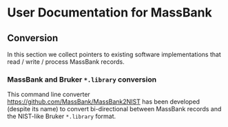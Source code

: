 # User Documentation for MassBank

## Conversion 

In this section we collect pointers to existing software implementations 
that read / write / process MassBank records. 

### MassBank and Bruker `*.library` conversion

This command line converter https://github.com/MassBank/MassBank2NIST
has been developed (despite its name) to convert bi-directional 
between MassBank records and the NIST-like Bruker `*.library` format.

